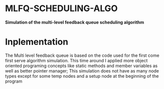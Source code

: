 # MLFQ-SCHEDULING-ALGO
<h4>Simulation of the multi-level feedback queue scheduling algorithm</h4>
<h1>Inplementation</h1>
<p>The Multi level feedback queue is based on the code used for the first come first serve algorithm simulation. This time around I applied more object oriented programing concepts like static methods and member variables as well as better pointer manager; This simulation does not have as many node types except for some temp nodes and a setup node at the beginning of the program</p>

